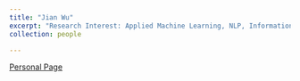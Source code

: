 ```yaml
---
title: "Jian Wu"
excerpt: "Research Interest: Applied Machine Learning, NLP, Information Retrieval, and Scholarly Big Data<br/><img src='/images/jianwu.png'>"
collection: people

---
```

<a href="https://www.cs.odu.edu/~jwu/">Personal Page</a>
